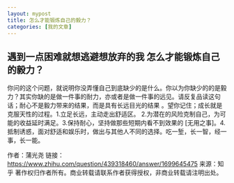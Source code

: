 ```yaml
---
layout: mypost
title: 怎么才能锻炼自己的毅力？
categories: [我的文章]
---
```

## 遇到一点困难就想逃避想放弃的我 怎么才能锻炼自己的毅力？
你问的这个问题，就说明你没弄懂自己到底缺少的是什么。你以为你缺少的的是毅力？其实你缺的是做一件事的耐力，亦或者是做一件事的远见。请反复品读这句话；耐心不是毅力带来的结果，而是具有长远目光的结果 。望你记住；成长就是克服天性的过程。1.立足长远，主动走出舒适区。 2.为潜在的风险克制自己，为可能的收益延时满足。3.保持耐心，坚持做那些短期内看不到效果的 [无用之事]。4.抵制诱惑，面对舒适和娱乐时，做出与其他人不同的选择。吃一堑，长一智，经一事，长一能。

作者：蒲光尧
链接：https://www.zhihu.com/question/439318460/answer/1699645475
来源：知乎
著作权归作者所有。商业转载请联系作者获得授权，非商业转载请注明出处。